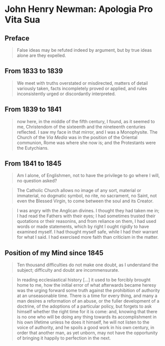 # John Henry Newman: Apologia Pro Vita Sua

## Preface

> False ideas may be refuted indeed by argument, but by true ideas alone are they expelled.

## From 1833 to 1839

> We meet with truths overstated or misdirected, matters of detail variously taken, facts incompletely proved or applied, and rules inconsistently urged or discordantly interpreted.

## From 1839 to 1841

> now here, in the middle of the fifth century, I found, as it seemed to me, Christendom of the sixteenth and the nineteenth centuries reflected. I saw my face in that mirror, and I was a Monophysite. The Church of the _Via Media_ was in the position of the Oriental communion, Rome was where she now is; and the Protestants were the Eutychians.

## From 1841 to 1845

> Am I alone, of Englishmen, not to have the privilege to go where I will, no question asked?

> The Catholic Church allows no image of any sort, material or immaterial, no dogmatic symbol, no rite, no sacrament, no Saint, not even the Blessed Virgin, to come between the soul and its Creator.

> I was angry with the Anglican divines. I thought they had taken me in; I had read the Fathers with their eyes; I had sometimes trusted their quotations or their reasonins, and from reliance on them, I had used words or made statements, which by right I ought rigidly to have examined myself. I had thought myself safe, while I had their warrant for what I said. I had exercised more faith than criticism in the matter.

## Position of my Mind since 1845

> Ten thousand difficulties do not make one doubt, as I understand the subject; difficulty and doubt are incommensurate.

> In reading ecclesiastical history [...] it used to be forcibly brought home to me, how the initial error of what afterwards became heresy was the urging forward some truth against the prohibition of authority at an unseasonable time. There is a time for every thing, and many a man desires a reformation of an abuse, or the fuller development of a doctrine, of the adoptions of a particular policy, but forgets to ask himself whether the right time for it is come: and, knowing that there is no one who will be doing any thing towards its accomplishment in his own lifetime unless he does it himself, he will not listen to the voice of authority, and he spoils a good work in his own century, in order that another man, as yet unborn, may not have the opportunity of bringing it happily to perfection in the next.
